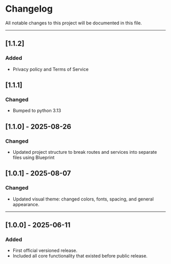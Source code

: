 # Changelog
All notable changes to this project will be documented in this file.

---
## [1.1.2]
### Added
- Privacy policy and Terms of Service

## [1.1.1]
### Changed
- Bumped to python 3.13

## [1.1.0] - 2025-08-26
### Changed
- Updated project structure to break routes and services into separate files using Blueprint 

## [1.0.1] - 2025-08-07
### Changed
- Updated visual theme: changed colors, fonts, spacing, and general appearance.

---

## [1.0.0] - 2025-06-11
### Added
- First official versioned release.
- Included all core functionality that existed before public release.
